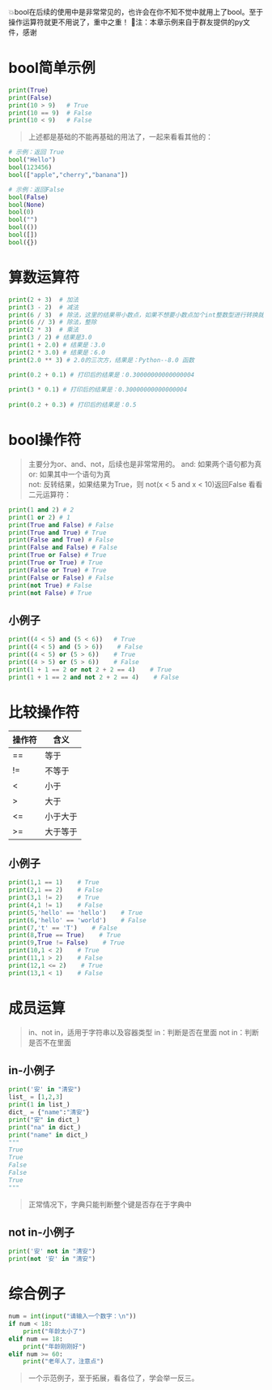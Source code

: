 💥bool在后续的使用中是非常常见的，也许会在你不知不觉中就用上了bool。至于操作运算符就更不用说了，重中之重！
🎈注：本章示例来自于群友提供的py文件，感谢
# bool简单示例
```python
print(True)
print(False)
print(10 > 9)   # True
print(10 == 9)  # False
print(10 < 9)   # False
```
> 上述都是基础的不能再基础的用法了，一起来看看其他的：

```python
# 示例：返回 True
bool("Hello")
bool(123456)
bool(["apple","cherry","banana"])

# 示例：返回False
bool(False)
bool(None)
bool(0)
bool("")
bool(())
bool([])
bool({})
```
# 算数运算符
```python
print(2 + 3)  # 加法
print(3 - 2)  # 减法
print(6 / 3)  # 除法，这里的结果带小数点，如果不想要小数点加个int整数型进行转换就好
print(6 // 3) # 除法，整除
print(2 * 3)  # 乘法
print(3 / 2) # 结果是3.0
print(1 + 2.0) # 结果是：3.0
print(2 * 3.0) # 结果是：6.0
print(2.0 ** 3) # 2.0的三次方，结果是：Python--8.0 函数
```
```python
print(0.2 + 0.1) # 打印后的结果是：0.30000000000000004
 
print(3 * 0.1) # 打印后的结果是：0.30000000000000004
 
print(0.2 + 0.3) # 打印后的结果是：0.5
```
# bool操作符
> 主要分为or、and、not，后续也是非常常用的。
> and: 如果两个语句都为真
> or:  如果其中一个语句为真   
> not: 反转结果，如果结果为True，则 not(x < 5 and x < 10)返回False
> 看看二元运算符：

```python
print(1 and 2) # 2
print(1 or 2) # 1
print(True and False) # False
print(True and True) # True
print(False and True) # False
print(False and False) # False
print(True or False) # True
print(True or True) # True
print(False or True) # True
print(False or False) # False
print(not True) # False
print(not False) # True
```
## 小例子
```python
print((4 < 5) and (5 < 6))   # True
print((4 < 5) and (5 > 6))    # False
print((4 < 5) or (5 > 6))    # True
print((4 > 5) or (5 > 6))    # False
print(1 + 1 == 2 or not 2 + 2 == 4)    # True
print(1 + 1 == 2 and not 2 + 2 == 4)    # False
```
# 比较操作符
| 操作符 | 含义 |
| --- | --- |
| == | 等于 |
| != | 不等于 |
| < | 小于 |
| > | 大于 |
| <= | 小于大于 |
| >= | 大于等于 |

## 小例子
```python
print(1,1 == 1)    # True
print(2,1 == 2)    # False
print(3,1 != 2)    # True
print(4,1 != 1)    # False
print(5,'hello' == 'hello')    # True
print(6,'hello' == 'world')    # False
print(7,'t' == 'T')    # False
print(8,True == True)    # True
print(9,True != False)    # True
print(10,1 < 2)    # True
print(11,1 > 2)    # False
print(12,1 <= 2)    # True
print(13,1 < 1)    # False
```
# 成员运算
> in、not in，适用于字符串以及容器类型
> in：判断是否在里面
> not in：判断是否不在里面

## in-小例子
```python
print('安' in "清安")
list_ = [1,2,3]
print(1 in list_)
dict_ = {"name":"清安"}
print("安" in dict_)
print("na" in dict_)
print("name" in dict_)
"""
True
True
False
False
True
"""
```
> 正常情况下，字典只能判断整个键是否存在于字典中

## not in-小例子
```python
print('安' not in "清安")
print(not '安' in "清安")
```
# 综合例子
```python
num = int(input("请输入一个数字：\n"))
if num < 18:
    print("年龄太小了")
elif num == 18:
    print("年龄刚刚好")
elif num >= 60:
    print("老年人了，注意点")
```
> 一个示范例子，至于拓展，看各位了，学会举一反三。

